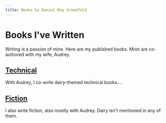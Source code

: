 ```yaml
---
title: Books by Daniel Roy Greenfeld
---
```


# Books I've Written

Writing is a passion of mine. Here are my published books. Most are
co-authored with my wife, Audrey.

## [Technical](/books/tech)

With Audrey, I co-write dairy-themed technical books....

## [Fiction](/books/fiction)

I also write fiction, also mostly with Audrey. Dairy isn't mentioned in any of them.